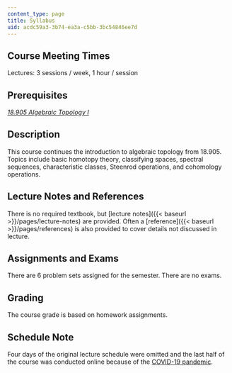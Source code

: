 ```yaml
---
content_type: page
title: Syllabus
uid: acdc59a3-3b74-ea3a-c5bb-3bc54846ee7d
---
```


Course Meeting Times
--------------------

Lectures: 3 sessions / week, 1 hour / session

Prerequisites
-------------

[_18.905 Algebraic Topology I_](/courses/18-905-algebraic-topology-i-fall-2016)

Description
-----------

This course continues the introduction to algebraic topology from 18.905. Topics include basic homotopy theory, classifying spaces, spectral sequences, characteristic classes, Steenrod operations, and cohomology operations.

Lecture Notes and References
----------------------------

There is no required textbook, but [lecture notes]({{< baseurl >}}/pages/lecture-notes) are provided. Often a [reference]({{< baseurl >}}/pages/references) is also provided to cover details not discussed in lecture.

Assignments and Exams
---------------------

There are 6 problem sets assigned for the semester. There are no exams.

Grading
-------

The course grade is based on homework assignments.

Schedule Note
-------------

Four days of the original lecture schedule were omitted and the last half of the course was conducted online because of the [COVID-19 pandemic](https://en.wikipedia.org/wiki/COVID-19_pandemic).